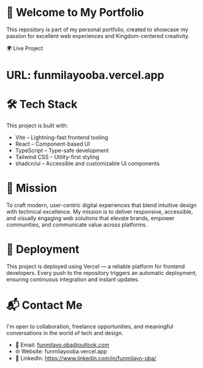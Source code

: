 
# 💼 Welcome to My Portfolio 
This repository is part of my personal portfolio, created to showcase my passion for excellent web experiences and Kingdom-centered creativity.

🌍 Live Project
# URL: funmilayooba.vercel.app

# 🛠️ Tech Stack
This project is built with:
- Vite – Lightning-fast frontend tooling
- React – Component-based UI
- TypeScript – Type-safe development
- Tailwind CSS – Utility-first styling
- shadcn/ui – Accessible and customizable UI components

# 🎯 Mission
To craft modern, user-centric digital experiences that blend intuitive design with technical excellence. My mission is to deliver responsive, accessible, and visually engaging web solutions that elevate brands, empower communities, and communicate value across platforms.

# 🚀 Deployment
This project is deployed using Vercel — a reliable platform for frontend developers. Every push to the repository triggers an automatic deployment, ensuring continuous integration and instant updates.

# 📬 Contact Me
I'm open to collaboration, freelance opportunities, and meaningful conversations in the world of tech and design.
- 📧 Email: funmilayo.oba@outlook.com
- 🌐 Website: funmilayooba.vercel.app
- 💼 LinkedIn: https://www.linkedin.com/in/funmilayo-oba/

